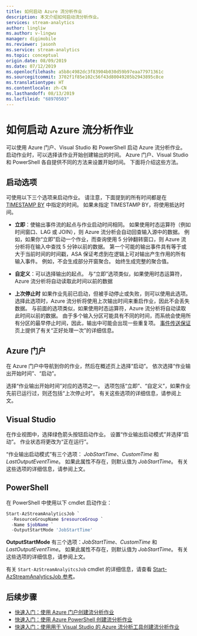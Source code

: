 ```yaml
---
title: 如何启动 Azure 流分析作业
description: 本文介绍如何启动流分析作业。
services: stream-analytics
author: lingliw
ms.author: v-lingwu
manager: digimobile
ms.reviewer: jasonh
ms.service: stream-analytics
ms.topic: conceptual
origin.date: 08/09/2019
ms.date: 07/12/2019
ms.openlocfilehash: a5b8c4982dc3f83904b030d59b97eaa77971361c
ms.sourcegitcommit: 3702f1f85e102c56f43d80049205b2943895c8ce
ms.translationtype: HT
ms.contentlocale: zh-CN
ms.lasthandoff: 08/13/2019
ms.locfileid: "68970503"
---
```

# <a name="how-to-start-an-azure-stream-analytics-job"></a>如何启动 Azure 流分析作业

可以使用 Azure 门户、Visual Studio 和 PowerShell 启动 Azure 流分析作业。 启动作业时，可以选择该作业开始创建输出的时间。 Azure 门户、Visual Studio 和 PowerShell 各自提供不同的方法来设置开始时间。 下面将介绍这些方法。

## <a name="start-options"></a>启动选项
可使用以下三个选项来启动作业。 请注意，下面提到的所有时间都是在 [TIMESTAMP BY](https://docs.microsoft.com/stream-analytics-query/timestamp-by-azure-stream-analytics) 中指定的时间。 如果未指定 TIMESTAMP BY，将使用抵达时间。
* **立即**：使输出事件流的起点与作业启动时间相同。 如果使用时态运算符（例如时间窗口、LAG 或 JOIN），则 Azure 流分析会自动回查输入源中的数据。 例如，如果你“立即”启动一个作业，而查询使用 5 分钟翻转窗口，则 Azure 流分析将在输入中查找 5 分钟以前的数据。
第一个可能的输出事件具有等于或大于当前时间的时间戳，ASA 保证考虑到在逻辑上可对输出产生作用的所有输入事件。 例如，不会生成部分开窗聚合。 始终生成完整的聚合值。

* **自定义**：可以选择输出的起点。 与“立即”选项类似，如果使用时态运算符，Azure 流分析将自动读取此时间以前的数据  

* **上次停止时** 如果作业先前已启动，但被手动停止或失败，则可以使用此选项。 选择此选项时，Azure 流分析将使用上次输出时间来重启作业，因此不会丢失数据。 与前面的选项类似，如果使用时态运算符，Azure 流分析将自动读取此时间以前的数据。 由于多个输入分区可能具有不同的时间，而系统会使用所有分区的最早停止时间，因此，输出中可能会出现一些重复项。 [事件传送保证](https://docs.microsoft.com/stream-analytics-query/event-delivery-guarantees-azure-stream-analytics)页上提供了有关“正好处理一次”的详细信息。


## <a name="azure-portal"></a>Azure 门户

在 Azure 门户中导航到你的作业，然后在概述页上选择“启动”。  依次选择“作业输出开始时间”、“启动”。  

选择“作业输出开始时间”对应的选项之一。  选项包括“立即”、“自定义”，如果作业先前已运行过，则还包括“上次停止时”。    有关这些选项的详细信息，请参阅上文。

## <a name="visual-studio"></a>Visual Studio

在作业视图中，选择绿色箭头按钮启动作业。 设置“作业输出启动模式”并选择“启动”。   作业状态将更改为“正在运行”。 

“作业输出启动模式”有三个选项：  *JobStartTime*、*CustomTime* 和 *LastOutputEventTime*。 如果此属性不存在，则默认值为 *JobStartTime*。 有关这些选项的详细信息，请参阅上文。


## <a name="powershell"></a>PowerShell

在 PowerShell 中使用以下 cmdlet 启动作业：

```powershell
Start-AzStreamAnalyticsJob `
  -ResourceGroupName $resourceGroup `
  -Name $jobName `
  -OutputStartMode 'JobStartTime'
```

**OutputStartMode** 有三个选项：*JobStartTime*、*CustomTime* 和 *LastOutputEventTime*。 如果此属性不存在，则默认值为 *JobStartTime*。 有关这些选项的详细信息，请参阅上文。

有关 `Start-AzStreamAnalyitcsJob` cmdlet 的详细信息，请查看 [Start-AzStreamAnalyticsJob 参考](/powershell/module/az.streamanalytics/start-azstreamanalyticsjob)。

## <a name="next-steps"></a>后续步骤

* [快速入门：使用 Azure 门户创建流分析作业](stream-analytics-quick-create-portal.md)
* [快速入门：使用 Azure PowerShell 创建流分析作业](stream-analytics-quick-create-powershell.md)
* [快速入门：使用用于 Visual Studio 的 Azure 流分析工具创建流分析作业](stream-analytics-quick-create-vs.md)
